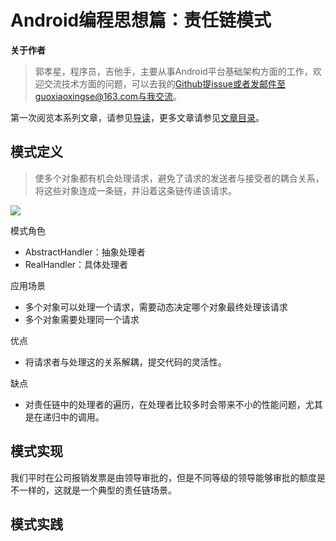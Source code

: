 # Android编程思想篇：责任链模式

**关于作者**

>郭孝星，程序员，吉他手，主要从事Android平台基础架构方面的工作，欢迎交流技术方面的问题，可以去我的[Github](https://github.com/guoxiaoxing)提issue或者发邮件至guoxiaoxingse@163.com与我交流。

第一次阅览本系列文章，请参见[导读](https://github.com/guoxiaoxing/android-open-source-project-analysis/blob/master/doc/导读.md)，更多文章请参见[文章目录](https://github.com/guoxiaoxing/android-open-source-project-analysis/blob/master/README.md)。

## 模式定义

>使多个对象都有机会处理请求，避免了请求的发送者与接受者的耦合关系，将这些对象连成一条链，并沿着这条链传递该请求。

<img src="https://github.com/guoxiaoxing/android-open-source-project-analysis/raw/master/art/program/responsiblilty_chain_pattern_class.png"/>

模式角色

- AbstractHandler：抽象处理者
- RealHandler：具体处理者

应用场景

- 多个对象可以处理一个请求，需要动态决定哪个对象最终处理该请求
- 多个对象需要处理同一个请求

优点

- 将请求者与处理这的关系解耦，提交代码的灵活性。

缺点

- 对责任链中的处理者的遍历，在处理者比较多时会带来不小的性能问题，尤其是在递归中的调用。

## 模式实现

我们平时在公司报销发票是由领导审批的，但是不同等级的领导能够审批的额度是不一样的，这就是一个典型的责任链场景。

## 模式实践

